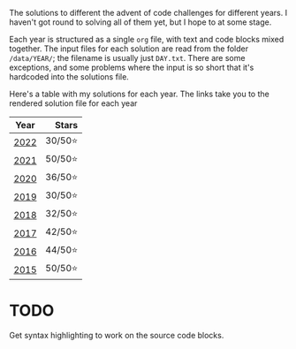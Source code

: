 The solutions to different the advent of code challenges for different years. I haven't got round to solving all of them yet, but I hope to at some stage.

Each year is structured as a single `org` file, with text and code blocks mixed together. The input files for each solution are read from the folder `/data/YEAR/`; the filename is usually just `DAY.txt`. There are some exceptions, and some problems where the input is so short that it's hardcoded into the solutions file.

Here's a table with my solutions for each year. The links take you to the rendered solution file for each year

|       Year       |   Stars |
|:----------------:|--------:|
| [2022](2022.org) | 30/50⭐ |
| [2021](2021.org) | 50/50⭐ |
| [2020](2020.org) | 36/50⭐ |
| [2019](2019.org) | 30/50⭐ |
| [2018](2018.org) | 32/50⭐ |
| [2017](2017.org) | 42/50⭐ |
| [2016](2016.org) | 44/50⭐ |
| [2015](2015.org) | 50/50⭐ |

# TODO

Get syntax highlighting to work on the source code blocks.
